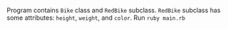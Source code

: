 Program contains `Bike` class and `RedBike` subclass. `RedBike` subclass has some attributes: `height`, `weight`, and `color`. 
Run `ruby main.rb`